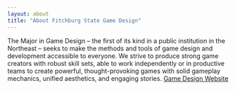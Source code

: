 ```yaml
---
layout: about
title: "About Fitchburg State Game Design"
---
```


The Major in Game Design – the first of its kind in a public institution in the Northeast – seeks to make the methods and tools of game design and development accessible to everyone. We strive to produce strong game creators with robust skill sets, able to work independently or in productive teams to create powerful, thought-provoking games with solid gameplay mechanics, unified aesthetics, and engaging stories.
[Game Design Website](http://fitchburgstate.edu/gamedesign)